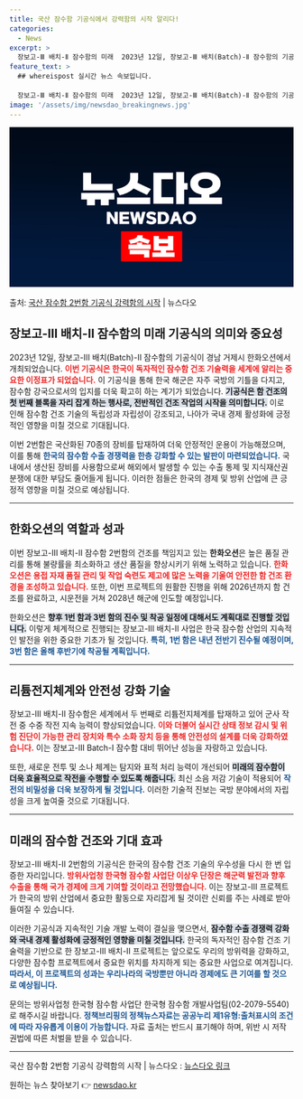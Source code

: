 ```yaml
---
title: 국산 잠수함 기공식에서 강력함의 시작 알리다!
categories:
  - News
excerpt: >
  장보고-Ⅲ 배치-Ⅱ 잠수함의 미래  2023년 12일, 장보고-Ⅲ 배치(Batch)-Ⅱ 잠수함의 기공식이 경…
feature_text: >
  ## whereispost 실시간 뉴스 속보입니다.

  장보고-Ⅲ 배치-Ⅱ 잠수함의 미래  2023년 12일, 장보고-Ⅲ 배치(Batch)-Ⅱ 잠수함의 기공식이 경…
image: '/assets/img/newsdao_breakingnews.jpg'
---
```


![뉴스다오 속보](/assets/img/newsdao_breakingnews.jpg)

<p>출처: <a href="https://newsdao.kr/4797" rel="dofollow">국산 잠수함 2번함 기공식 강력함의 시작</a> | 뉴스다오</p>

<h2 data-ke-size="size26">장보고-Ⅲ 배치-Ⅱ 잠수함의 미래 기공식의 의미와 중요성</h2>

<p data-ke-size="size16">2023년 12일, 장보고-Ⅲ 배치(Batch)-Ⅱ 잠수함의 기공식이 경남 거제시 한화오션에서 개최되었습니다. <b><span style="color: #ee2323;">이번 기공식은 한국이 독자적인 잠수함 건조 기술력을 세계에 알리는 중요한 이정표가 되었습니다.</span></b> 이 기공식을 통해 한국 해군은 자주 국방의 기틀을 다지고, 잠수함 강국으로서의 입지를 더욱 확고히 하는 계기가 되었습니다. <b><span style="background-color: #21538527;">기공식은 함 건조의 첫 번째 블록을 자리 잡게 하는 행사로, 전반적인 건조 작업의 시작을 의미합니다.</span></b> 이로 인해 잠수함 건조 기술의 독립성과 자립성이 강조되고, 나아가 국내 경제 활성화에 긍정적인 영향을 미칠 것으로 기대됩니다.</p>

<p data-ke-size="size16">이번 2번함은 국산화된 70종의 장비를 탑재하여 더욱 안정적인 운용이 가능해졌으며, 이를 통해 <b><span style="color: #1a5490;">한국의 잠수함 수출 경쟁력을 한층 강화할 수 있는 발판이 마련되었습니다.</span></b> 국내에서 생산된 장비를 사용함으로써 해외에서 발생할 수 있는 수출 통제 및 지식재산권 분쟁에 대한 부담도 줄어들게 됩니다. 이러한 점들은 한국의 경제 및 방위 산업에 큰 긍정적 영향을 미칠 것으로 예상됩니다.</p>

<hr>

<h2 data-ke-size="size26">한화오션의 역할과 성과</h2>

<p data-ke-size="size16">이번 장보고-Ⅲ 배치-Ⅱ 잠수함 2번함의 건조를 책임지고 있는 <b>한화오션</b>은 높은 품질 관리를 통해 불량률을 최소화하고 생산 품질을 향상시키기 위해 노력하고 있습니다. <b><span style="color: #ee2323;">한화오션은 용접 자재 품질 관리 및 작업 숙련도 제고에 많은 노력을 기울여 안전한 함 건조 환경을 조성하고 있습니다.</span></b> 또한, 이번 프로젝트의 원활한 진행을 위해 2026년까지 함 건조를 완료하고, 시운전을 거쳐 2028년 해군에 인도할 예정입니다.</p>

<p data-ke-size="size16">한화오션은 <b><span style="background-color: #21538527;">향후 1번 함과 3번 함의 진수 및 착공 일정에 대해서도 계획대로 진행할 것입니다.</span></b> 이렇게 체계적으로 진행되는 장보고-Ⅲ 배치-Ⅱ 사업은 한국 잠수함 산업의 지속적인 발전을 위한 중요한 기초가 될 것입니다. <b><span style="color: #1a5490;">특히, 1번 함은 내년 전반기 진수될 예정이며, 3번 함은 올해 후반기에 착공될 계획입니다.</span></b></p>

<hr>

<h2 data-ke-size="size26">리튬전지체계와 안전성 강화 기술</h2>

<p data-ke-size="size16">장보고-Ⅲ 배치-Ⅱ 잠수함은 세계에서 두 번째로 리튬전지체계를 탑재하고 있어 군사 작전 중 수중 작전 지속 능력이 향상되었습니다. <b><span style="color: #ee2323;">이와 더불어 실시간 상태 정보 감시 및 위험 진단이 가능한 관리 장치와 특수 소화 장치 등을 통해 안전성의 설계를 더욱 강화하였습니다.</span></b> 이는 장보고-Ⅲ Batch-I 잠수함 대비 뛰어난 성능을 자랑하고 있습니다.</p>

<p data-ke-size="size16">또한, 새로운 전투 및 소나 체계는 탐지와 표적 처리 능력이 개선되어 <b><span style="background-color: #21538527;">미래의 잠수함이 더욱 효율적으로 작전을 수행할 수 있도록 해줍니다.</span></b> 최신 소음 저감 기술이 적용되어 <b><span style="color: #1a5490;">작전의 비밀성을 더욱 보장하게 될 것입니다.</span></b> 이러한 기술적 진보는 국방 분야에서의 자립성을 크게 높여줄 것으로 기대됩니다.</p>

<hr>

<h2 data-ke-size="size26">미래의 잠수함 건조와 기대 효과</h2>

<p data-ke-size="size16">장보고-Ⅲ 배치-Ⅱ 2번함의 기공식은 한국의 잠수함 건조 기술의 우수성을 다시 한 번 입증한 자리입니다. <b><span style="color: #ee2323;">방위사업청 한국형 잠수함 사업단 이상우 단장은 해군력 발전과 향후 수출을 통해 국가 경제에 크게 기여할 것이라고 전망했습니다.</span></b> 이는 장보고-Ⅲ 프로젝트가 한국의 방위 산업에서 중요한 활동으로 자리잡게 될 것이란 신뢰를 주는 사례로 받아들여질 수 있습니다.</p>

<p data-ke-size="size16">이러한 기공식과 지속적인 기술 개발 노력이 결실을 맺으면서, <b><span style="background-color: #21538527;">잠수함 수출 경쟁력 강화와 국내 경제 활성화에 긍정적인 영향을 미칠 것입니다.</span></b> 한국의 독자적인 잠수함 건조 기술력을 기반으로 한 장보고-Ⅲ 배치-Ⅱ 프로젝트는 앞으로도 우리의 방위력을 강화하고, 다양한 잠수함 프로젝트에서 중요한 위치를 차지하게 되는 중요한 사업으로 여겨집니다. <b><span style="color: #1a5490;">따라서, 이 프로젝트의 성과는 우리나라의 국방뿐만 아니라 경제에도 큰 기여를 할 것으로 예상됩니다.</span></b></p>

<p data-ke-size="size16">문의는 방위사업청 한국형 잠수함 사업단 한국형 잠수함 개발사업팀(02-2079-5540)로 해주시길 바랍니다. <b><span style="color: #1a5490;">정책브리핑의 정책뉴스자료는 공공누리 제1유형:출처표시의 조건에 따라 자유롭게 이용이 가능합니다.</span></b> 자료 출처는 반드시 표기해야 하며, 위반 시 저작권법에 따른 처벌을 받을 수 있습니다.</p>

<hr>

<p data-ke-size="size16">국산 잠수함 2번함 기공식 강력함의 시작 | 뉴스다오 : <a href="https://newsdao.kr/4797">뉴스다오 링크</a></p> 

원하는 뉴스 찾아보기 👉 <a href="https://newsdao.kr" rel="dofollow">newsdao.kr</a>


